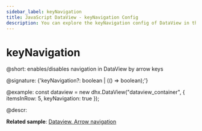 ```yaml
---
sidebar_label: keyNavigation
title: JavaScript DataView - keyNavigation Config 
description: You can explore the keyNavigation config of DataView in the documentation of the DHTMLX JavaScript UI library. Browse developer guides and API reference, try out code examples and live demos, and download a free 30-day evaluation version of DHTMLX Suite 7.
---
```


# keyNavigation

@short: enables/disables navigation in DataView by arrow keys

@signature: {'keyNavigation?: boolean | (() => boolean);'}

@example:
const dataview = new dhx.DataView("dataview_container", {
    itemsInRow: 5, 
    keyNavigation: true
});

@descr:

**Related sample**: [Dataview. Arrow navigation](https://snippet.dhtmlx.com/u7mgoly9)

[comment]: # (@related: dataview/configuration.md#arrow-keys-navigation)

